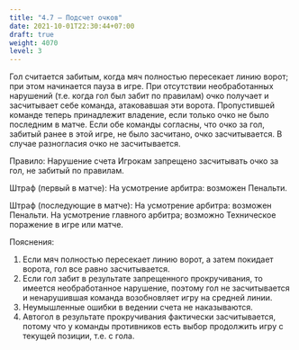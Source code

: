 ```yaml
---
title: "4.7 – Подсчет очков"
date: 2021-10-01T22:30:44+07:00
draft: true
weight: 4070
level: 3
---
```


Гол считается забитым, когда мяч полностью пересекает линию ворот; при этом начинается пауза в
игре. При отсутствии необработанных нарушений (т.е. когда гол был забит по правилам) очко получает и засчитывает себе команда, атаковавшая эти ворота. Пропустившей команде теперь
принадлежит владение, если только очко не было последним в матче.
Если обе команды согласны, что очко за гол, забитый ранее в этой игре, не было засчитано, очко
засчитывается. В случае разногласия очко не засчитывается.

Правило: Нарушение счета
Игрокам запрещено засчитывать очко за гол, не забитый по правилам.

Штраф (первый в матче): На усмотрение арбитра: возможен Пенальти.

Штраф (последующие в матче): На усмотрение арбитра: возможен Пенальти. На усмотрение
главного арбитра; возможно Техническое поражение в игре или матче.

Пояснения:

1. Если мяч полностью пересекает линию ворот, а затем покидает ворота, гол все равно
засчитывается.
2. Если гол забит в результате запрещенного прокручивания, то имеется необработанное
нарушение, поэтому гол не засчитывается и ненарушившая команда возобновляет игру на
средней линии.
3. Неумышленные ошибки в ведении счета не наказываются.
4. Автогол в результате прокручивания фактически засчитывается, потому что у команды
противников есть выбор продолжить игру с текущей позиции, т.е. с гола.